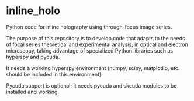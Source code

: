 # inline_holo
Python code for inline holography using through-focus image series.

The purpose of this repository is to develop code that adapts to the needs of focal series theoretical and experimental analysis, in optical and electron microscopy, taking advantage of specialized Python libraries such as hyperspy and pycuda.

It needs a working hyperspy environment (numpy, scipy, matplotlib, etc. should be included in this environment).

Pycuda support is optional; it needs pycuda and skcuda modules to be installed and working.
